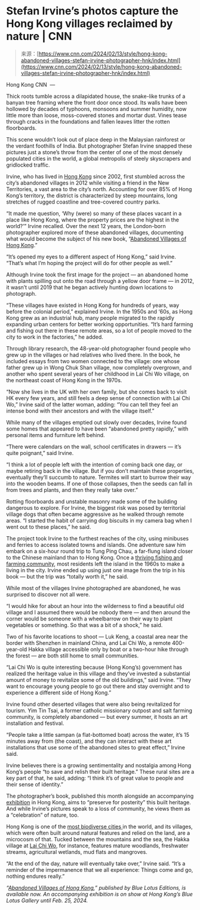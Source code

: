 <!--yml
category: 未分类
date: 2024-05-27 14:50:20
-->

# Stefan Irvine’s photos capture the Hong Kong villages reclaimed by nature | CNN

> 来源：[https://www.cnn.com/2024/02/13/style/hong-kong-abandoned-villages-stefan-irvine-photographer-hnk/index.html](https://www.cnn.com/2024/02/13/style/hong-kong-abandoned-villages-stefan-irvine-photographer-hnk/index.html)

Hong Kong CNN  — 

Thick roots tumble across a dilapidated house, the snake-like trunks of a banyan tree framing where the front door once stood. Its walls have been hollowed by decades of typhoons, monsoons and summer humidity, now little more than loose, moss-covered stones and mortar dust. Vines tease through cracks in the foundations and fallen leaves litter the rotten floorboards.

This scene wouldn’t look out of place deep in the Malaysian rainforest or the verdant foothills of India. But photographer Stefan Irvine snapped these pictures just a stone’s throw from the center of one of the most densely populated cities in the world, a global metropolis of steely skyscrapers and gridlocked traffic.

Irvine, who has lived in [Hong Kong](https://www.cnn.com/world/asia/hong-kong) since 2002, first stumbled across the city’s abandoned villages in 2012 while visiting a friend in the New Territories, a vast area to the city’s north. Accounting for over 85% of Hong Kong’s territory, the district is characterized by steep mountains, long stretches of rugged coastline and tree-covered country parks.

“It made me question, ‘Why (were) so many of these places vacant in a place like Hong Kong, where the property prices are the highest in the world?’” Irvine recalled. Over the next 12 years, the London-born photographer explored more of these abandoned villages, documenting what would become the subject of his new book, “[Abandoned Villages of Hong Kong](https://www.stefanirvine.photo/book/abandoned-villages-of-hong-kong-stefan-irvine).”

“It’s opened my eyes to a different aspect of Hong Kong,” said Irvine. “That’s what I’m hoping the project will do for other people as well.”

Although Irvine took the first image for the project — an abandoned home with plants spilling out onto the road through a yellow door frame — in 2012, it wasn’t until 2019 that he began actively hunting down locations to photograph.

“These villages have existed in Hong Kong for hundreds of years, way before the colonial period,” explained Irvine. In the 1950s and ‘60s, as Hong Kong grew as an industrial hub, many people migrated to the rapidly expanding urban centers for better working opportunities. “It’s hard farming and fishing out there in these remote areas, so a lot of people moved to the city to work in the factories,” he added.

Through library research, the 48-year-old photographer found people who grew up in the villages or had relatives who lived there. In the book, he included essays from two women connected to the village: one whose father grew up in Wong Chuk Shan village, now completely overgrown, and another who spent several years of her childhood in Lai Chi Wo village, on the northeast coast of Hong Kong in the 1970s.

“Now she lives in the UK with her own family, but she comes back to visit HK every few years, and still feels a deep sense of connection with Lai Chi Wo,” Irvine said of the latter woman, adding: “You can tell they feel an intense bond with their ancestors and with the village itself.”

While many of the villages emptied out slowly over decades, Irvine found some homes that appeared to have been “abandoned pretty rapidly,” with personal items and furniture left behind.

“There were calendars on the wall, school certificates in drawers — it’s quite poignant,” said Irvine.

“I think a lot of people left with the intention of coming back one day, or maybe retiring back in the village. But if you don’t maintain these properties, eventually they’ll succumb to nature. Termites will start to burrow their way into the wooden beams. If one of those collapses, then the seeds can fall in from trees and plants, and then they really take over.”

Rotting floorboards and unstable masonry made some of the building dangerous to explore. For Irvine, the biggest risk was posed by territorial village dogs that often became aggressive as he walked through remote areas. “I started the habit of carrying dog biscuits in my camera bag when I went out to these places,” he said.

The project took Irvine to the furthest reaches of the city, using minibuses and ferries to access isolated towns and islands. One adventure saw him embark on a six-hour round trip to Tung Ping Chau, a far-flung island closer to the Chinese mainland than to Hong Kong. Once a [thriving fishing and farming community](https://www.geopark.gov.hk/en/discover/attractions/tung-ping-chau), most residents left the island in the 1960s to make a living in the city. Irvine ended up using just one image from the trip in his book — but the trip was “totally worth it,” he said.

While most of the villages Irvine photographed are abandoned, he was surprised to discover not all were.

“I would hike for about an hour into the wilderness to find a beautiful old village and I assumed there would be nobody there — and then around the corner would be someone with a wheelbarrow on their way to plant vegetables or something. So that was a bit of a shock,” he said.

Two of his favorite locations to shoot — Luk Keng, a coastal area near the border with Shenzhen in mainland China, and Lai Chi Wo, a remote 400-year-old Hakka village accessible only by boat or a two-hour hike through the forest — are both still home to small communities.

“Lai Chi Wo is quite interesting because (Hong Kong’s) government has realized the heritage value in this village and they’ve invested a substantial amount of money to revitalize some of the old buildings,” said Irvine. “They want to encourage young people to go out there and stay overnight and to experience a different side of Hong Kong.”

Irvine found other deserted villages that were also being revitalized for tourism. Yim Tin Tsai, a former catholic missionary outpost and salt farming community, is completely abandoned — but every summer, it hosts an art installation and festival.

“People take a little sampan (a flat-bottomed boat) across the water, it’s 15 minutes away from (the coast), and they can interact with these art installations that use some of the abandoned sites to great effect,” Irvine said.

Irvine believes there is a growing sentimentality and nostalgia among Hong Kong’s people “to save and relish their built heritage.” These rural sites are a key part of that, he said, adding: “I think it’s of great value to people and their sense of identity.”

The photographer’s book, published this month alongside an accompanying [exhibition](https://bluelotus-gallery.com/new-events/abandoned-villages-of-hong-kong-exhibition-by-stefan-irvine) in Hong Kong, aims to “preserve for posterity” this built heritage. And while Irvine’s pictures speak to a loss of community, he views them as a “celebration” of nature, too.

Hong Kong is one of the [most biodiverse cities ](https://www.wwf.org.hk/en/biodiversity/)in the world, and its villages, which were often built around natural features and relied on the land, are a microcosm of that. Tucked between the mountains and the sea, the Hakka village at [Lai Chi Wo](https://ccsg.hku.hk/ruralsd/en/pages/about/introduction-to-lai-chi-wo/), for instance, features mature woodlands, freshwater streams, agricultural wetlands, mud flats and mangroves.

“At the end of the day, nature will eventually take over,” Irvine said. “It’s a reminder of the impermanence that we all experience: Things come and go, nothing endures really.”

*“*[*Abandoned Villages of Hong Kong*](https://bluelotus-gallery.com/new-events/abandoned-villages-of-hong-kong-exhibition-by-stefan-irvine)*,” published by Blue Lotus Editions, is available now. An accompanying exhibition is on show at Hong Kong’s Blue Lotus Gallery until Feb. 25, 2024.*